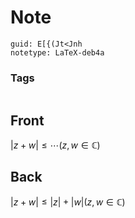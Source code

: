 # Note
```
guid: E[{(Jt<Jnh
notetype: LaTeX-deb4a
```

### Tags
```
```

## Front
$|z+w| \leq \cdots (z, w \in \mathbb{C})$

## Back
$|z+w| \leq|z|+|w|(z, w \in \mathbb{C})$
